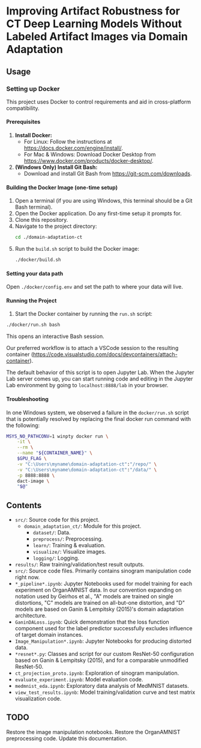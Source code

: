 # Improving Artifact Robustness for CT Deep Learning Models Without Labeled Artifact Images via Domain Adaptation

## Usage

### Setting up Docker

This project uses Docker to control requirements and aid in cross-platform compatibility.

#### Prerequisites

1. **Install Docker:**
   - For Linux: Follow the instructions at https://docs.docker.com/engine/install/.
   - For Mac & Windows: Download Docker Desktop from https://www.docker.com/products/docker-desktop/.
1. **(Windows Only) Install Git Bash:**
   - Download and install Git Bash from https://git-scm.com/downloads.

#### Building the Docker Image (one-time setup)

1. Open a terminal (if you are using Windows, this terminal should be a Git Bash terminal).
1. Open the Docker application. Do any first-time setup it prompts for.
1. Clone this repository.
1. Navigate to the project directory:
   ```bash
   cd ./domain-adaptation-ct
   ```
1. Run the `build.sh` script to build the Docker image:
   ```bash
   ./docker/build.sh
   ```

#### Setting your data path

Open `./docker/config.env` and set the path to where your data will live.

#### Running the Project

1. Start the Docker container by running the `run.sh` script:
```bash
./docker/run.sh bash
```

This opens an interactive Bash session.

Our preferred workflow is to attach a VSCode session to the resulting container (https://code.visualstudio.com/docs/devcontainers/attach-container).

The default behavior of this script is to open Jupyter Lab. When the Jupyter Lab server comes up, you can start running code and editing in the Jupyter Lab environment by going to `localhost:8888/lab` in your browser.

#### Troubleshooting

In one Windows system, we observed a failure in the `docker/run.sh` script that is potentially resolved by replacing the final docker run command with the following:
```bash
MSYS_NO_PATHCONV=1 winpty docker run \
    -it \
    --rm \
    --name "${CONTAINER_NAME}" \
    $GPU_FLAG \
    -v "C:\Users\myname\domain-adaptation-ct":"/repo/" \
    -v "C:\Users\myname\domain-adaptation-ct":"/data/" \
    -p 8888:8888 \
    dact-image \
    "$@"
```

## Contents

- `src/`: Source code for this project.
   - `domain_adaptation_ct/`: Module for this project.
      - `dataset/`: Data.
      - `preprocess/`: Preprocessing.
      - `learn/`: Training & evaluation.
      - `visualize/`: Visualize images.
      - `logging/`: Logging.
- `results/`: Raw training/validation/test result outputs.
- `src/`: Source code files. Primarily contains sinogram manipulation code right now.
- `*_pipeline*.ipynb`: Jupyter Notebooks used for model training for each experiment on OrganAMNIST data. In our convention expanding on notation used by Geirhos et al., "A" models are trained on single distortions, "C" models are trained on all-but-one distortion, and "D" models are based on Ganin & Lempitsky (2015)'s domain adaptation architecture.
- `GaninDALoss.ipynb`: Quick demonstration that the loss function component used for the label predictor successfully excludes influence of target domain instances.
- `Image_Manipulation*.ipynb`: Jupyter Notebooks for producing distorted data.
- `*resnet*.py`: Classes and script for our custom ResNet-50 configuration based on Ganin & Lempitsky (2015), and for a comparable unmodified ResNet-50.
- `ct_projection_proto.ipynb`: Exploration of sinogram manipulation.
- `evaluate_experiment.ipynb`: Model evaluation code.
- `medmnist_eda.ipynb`: Exploratory data analysis of MedMNIST datasets.
- `view_test_results.ipynb`: Model training/validation curve and test matrix visualization code. 

## TODO

Restore the image manipulation notebooks.
Restore the OrganAMNIST preprocessing code.
Update this documentation.
